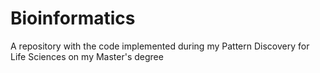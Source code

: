 # Bioinformatics
A repository with the code implemented during my Pattern Discovery for Life Sciences on my Master's degree
